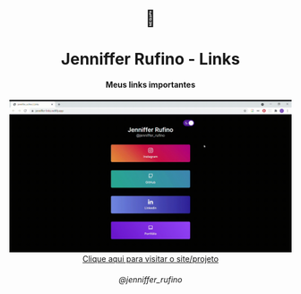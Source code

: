 <h1 align="center">🔗</h1>
<h1 align="center">Jenniffer Rufino - Links</h1>
</hr>
<h4 align="center">Meus links importantes</h4>
</hr>
<img src="./assets/image/links-Jenniffer.gif"/>
<div align="center">
    <a href="https://jenniffer-links.netlify.app/"> Clique aqui para visitar o site/projeto</a>
</div>
<h6 align="center"> @jenniffer_rufino </6>